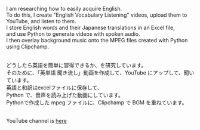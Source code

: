 I am researching how to easily acquire English.<br>
To do this, I create "English Vocabulary Listening" videos, upload them to YouTube, and listen to them.<br>
I store English words and their Japanese translations in an Excel file,<br>
and use Python to generate videos with spoken audio.<br>
I then overlay background music onto the MPEG files created with Python using Clipchamp.<br>
<br>

どうしたら英語を簡単に習得できるか、を研究しています。<br>
そのために、「英単語 聞き流し」動画を作成して、YouTube にアップして、聞いています。<br>
英語と和訳はexcelファイルに保存して、<br>
Python で、音声を読み上げた動画にしています。<br>
Pythonで作成した mpeg ファイルに、Clipchamp で BGM を重ねています。
<br><br>

YouTube channel is <a href="https://www.youtube.com/playlist?list=PLEQUxAwlyeu1OF8JLVKmIjeHsy87_Fk2o" target="_blank">here</a>
